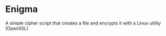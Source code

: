 # Enigma

A simple cipher script that creates a file and encrypts it with a Linux utility (OpenSSL)
